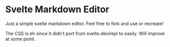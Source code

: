 # Svelte Markdown Editor
Just a simple svelte markdown editor. Feel free to fork and use or recreate!

The CSS is eh since it didn't port from svelte.dev/repl to easily. Will improve at some point.